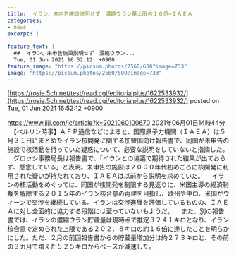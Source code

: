 ```yaml
---
title:  イラン、未申告施設説明せず　濃縮ウラン量上限の１６倍—ＩＡＥＡ  
categories:
- news
excerpt: |
  
feature_text: |
  ##  イラン、未申告施設説明せず　濃縮ウラン...
  Tue, 01 Jun 2021 16:52:12  +0900
feature_image: "https://picsum.photos/2560/600?image=733"
image: "https://picsum.photos/2560/600?image=733"
---
```


[https://rosie.5ch.net/test/read.cgi/editorialplus/1622533932/](https://rosie.5ch.net/test/read.cgi/editorialplus/1622533932/)
posted on Tue, 01 Jun 2021 16:52:12  +0900

<!--more-->

https://www.jiji.com/jc/article?k=2021060100670 2021年06月01日14時44分 　【ベルリン時事】ＡＦＰ通信などによると、国際原子力機関（ＩＡＥＡ）は５月３１日にまとめたイラン核開発に関する加盟国向け報告書で、同国が未申告の施設で核活動を行っていた疑惑について、必要な説明をしていないと指摘した。 　グロッシ事務局長は報告書で、「イランとの協議で期待された結果が出ておらず、懸念している」と表明。未申告の施設は２０００年代初めごろに核開発に利用された疑いが持たれており、ＩＡＥＡは以前から説明を求めていた。 　イランの核活動をめぐっては、同国が核開発を制限する見返りに、米国主導の経済制裁を解除する２０１５年のイラン核合意の再建を目指し、欧州や中ロ、米国がウィーンで交渉を継続している。イランは交渉進展を評価しているものの、ＩＡＥＡに対し全面的に協力する段階には至っていないもようだ。 　また、別の報告書では、イランの濃縮ウラン貯蔵量は現時点で推定３２４１キロとなり、イラン核合意で定められた上限である２０２．８キロの約１６倍に達したことを明らかにした。ただ、２月の前回報告書からの貯蔵量増加分は約２７３キロと、その前の３カ月で増えた５２５キロからペースが減速した。

